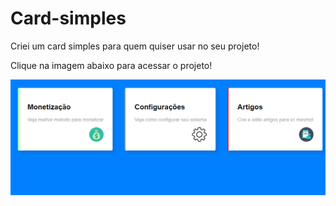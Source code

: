 # Card-simples

Criei um card simples para quem quiser usar no seu projeto!

Clique na imagem abaixo para acessar o projeto!

<a href="https://luanmachadoyt.github.io/Card-simples/"><img src="https://github.com/luanmachadoyt/Card-simples/blob/main/demonstra%C3%A7%C3%A3o.PNG?raw=true"></a>
